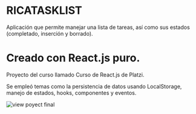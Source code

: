 # RICATASKLIST

Aplicación que permite manejar una lista de tareas, así como sus estados (completado, inserción y borrado). 

# Creado con React.js puro.

Proyecto del curso llamado Curso de React.js de Platzi.

Se empleó temas como la persistencia de datos usando LocalStorage, manejo de estados, hooks, componentes y eventos.

![view poyect final](https://github.com/rica999/RICA-TASK-LIST-REACT/assets/68082868/cf7cc26e-1889-4c0b-8b71-c284c07fcd32)
